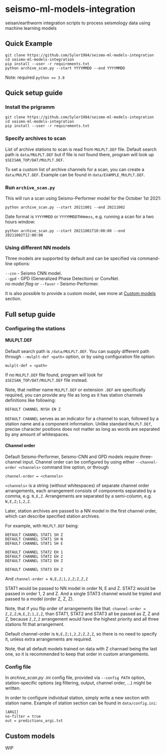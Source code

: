 # seismo-ml-models-integration
seisan/earthworm integration scripts to process seismology data using machine learning models

## Quick Example
```
git clone https://github.com/Syler1984/seismo-ml-models-integration
cd seismo-ml-models-integration
pip install --user -r requirements.txt
python archive_scan.py --start YYYYMMDD --end YYYYMMDD
```

Note: required `python == 3.8`

## Quick setup guide

### Install the prigramm
```
git clone https://github.com/Syler1984/seismo-ml-models-integration
cd seismo-ml-models-integration
pip install --user -r requirements.txt
```

### Specify archives to scan
List of archive stations to scan is read from `MULPLT.DEF` file. Default search path is `data/MULPLT.DEF` but if
file is not found there, program will look up `$SEISAN_TOP/DAT/MULPLT.DEF`.

To set a custom list of archive channels for a scan, you can create a `data/MULPLT.DEF`. Example can be found
in `data/EXAMPLE_MULPLT.DEF`.

### Run `archive_scan.py`

This will run a scan using Seismo-Performer model for the October 1st 2021:
```
python archive_scan.py --start 20211001 --end 20211002
```

Date format is `YYYYMMDD` or `YYYYMMDDTHHmmss`, e.g. running a scan for a two hours window:
```
python archive_scan.py --start 20211001T10:00:00 --end 20211002T12:00:00
```

### Using different NN models

Three models are supported by default and can be specified via command-line options:

`--cnn` - Seismo CNN model. <br>
`--gpd` - GPD (Generalized Phase Detection) or ConvNet. <br>
*no model flag* or `--favor` - Seismo-Performer.

It is also possible to provide a custom model, see more at [Custom models](#custom-models) section.


## Full setup guide

### Configuring the stations 
#### MULPLT.DEF
Default search path is `/data/MULPLT.DEF`. You can supply different path through `--mulplt-def <path>` option, or
by using configuration file option:
```
mulplt-def = <path>
```
If no `MULPLT.DEF` file found, program will look for `$SEISAN_TOP/DAT/MULPLT.DEF` file instead.

Note, that neither name `MULPLT.DEF` or extension `.DEF` are specifically required, you can provide any
file as long as it has station channels definitions like following:

```
DEFAULT CHANNEL NYSH EN Z
```

`DEFAULT CHANNEL` serves as an indicator for a channel to scan, followed by a station name and 
a component information. Unlike standard `MULPLT.DEf`, precise character positions does not matter as long as words
are separated by any amount of whitespaces.

#### Channel order

Default Seismo-Performer, Seismo-CNN and GPD models require three-channel input. Channel order can be configured
by using either `--channel-order <channels>` command line option, or through
```
channel-order = <channels>
```
`<channels>` is a string (without whitespaces) of separate channel order arrangements, each  arrangement consists
of components separated by a comma, e.g. `N,E,Z`. Arrangements are separated by a semi-column, e.g. 
`N,E,Z;1,2,Z`.

Later, station archives are passed to a NN model in the first channel order, which can describe 
specified station archives.

For example, with `MULPLT.DEF` being:

```
DEFAULT CHANNEL STAT1 SH Z
DEFAULT CHANNEL STAT1 SH N
DEFAULT CHANNEL STAT1 SH E

DEFAULT CHANNEL STAT2 EH 1
DEFAULT CHANNEL STAT2 EH 2
DEFAULT CHANNEL STAT2 EH Z

DEFAULT CHANNEL STAT3 EH Z
```

And `channel-order = N,E,Z;1,2,Z;Z,Z,Z`

STAT1 would be passed to NN model in order N, E and Z. STAT2 would be passed in order 1, 2 and Z.
And a single STAT3 channel would be tripled and passed to a model (order Z, Z, Z).

Note, that if you flip order of arrangements like that: `channel-order = Z,Z,Z;N,E,Z;1,2,Z`, than 
STAT1, STAT2 and STAT3 all be passed as Z, Z and Z, because `Z,Z,Z` arrangement would have the highest priority and
all three stations fit that arrangement.

Default channel-order is `N,E,Z;1,2,Z;Z,Z,Z`, so there is no need to specify it, unless extra arrangements 
are required.

Note, that all default models trained on data with Z channael being the last one, so it is recommended to keep that
order in custom arrangements.

### Config file

In *archive_scan.py* .ini config file, provided via `--config PATH` option,
station-specific options (eg filtering, output, channel order, ...) might be written.

In order to configure individual station, simply write a new section with station name.
Example of station section can be found in `data/config.ini`:

```
[ARGI]
no-filter = true
out = predictions_argi.txt
```

## Custom models

WIP